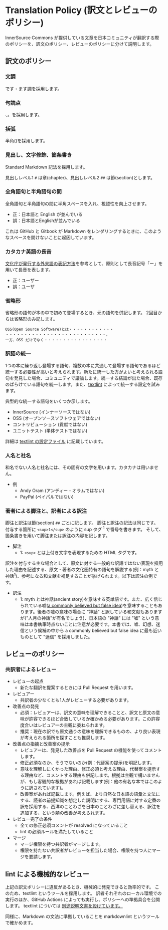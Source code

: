 # Translation Policy (訳文とレビューのポリシー)

InnerSource Commons が提供している文章を日本コミュニティが翻訳する際のポリシーを、訳文のポリシー、レビューのポリシーに分けて説明します。

## 訳文のポリシー

### 文調
です・ます調を採用します。

### 句読点
、。を採用します。

### 括弧
半角()を採用します。

### 見出し、文字修飾、箇条書き
Standard Markdown 記法を採用します。

見出しレベル1 `#` は章(chapter)、見出しレベル2 `##` は節(section)とします。

### 全角語句と半角語句の間
全角語句と半角語句の間に半角スペースを入れ、視認性を向上させます。

- 正：日本語と English が並んでいる
- 誤：日本語とEnglishが並んでいる

これは GitHub と Gitbook が Markdown をレンダリングするときに、このようなスペースを開けないことに起因しています。

### カタカナ英語の長音
[文化庁が発行する外来語の表記方法](https://www.bunka.go.jp/kokugo_nihongo/sisaku/joho/joho/kijun/naikaku/gairai/honbun06.html)を参考として、原則として長音記号「ー」を用いて長音を表します。

- 正：ユーザー
- 誤：ユーザ

### 省略形
省略形の語句が本の中で初めて登場するとき、元の語句を併記します。
2回目からは省略形のみ記します。

```
OSS(Open Source Software)とは・・・・・・・・・・・・
・・・・・・・・・・・・・・・・・・・・・・・・・・・。
一方、OSS だけでなく・・・・・・・・・・・・・・・・・
```

### 訳語の統一
1つの本に繰り返し登場する語句、複数の本に共通して登場する語句であるほど統一する必要性が高いと考えられます。新たに統一した方がよいと考えられる語句を発見した場合、コミュニティで議論します。統一する結論が出た場合、既存のばらけている語句を統一します。また、[textlint](textlint/README.md) によって統一する設定を試みます。

典型的な統一する語句をいくつか示します。
- InnerSource (インナーソースではない)
- OSS (オープンソースソフトウェアではない)
- コントリビューション (貢献ではない)
- ユニットテスト (単体テストではない)

詳細は [textlint の設定ファイル](textlint/rules.yml) に記載しています。

### 人名と社名
和名でない人名と社名には、その固有の文字を用います。カタカナは用いません。

- 例
	- Andy Oram (アンディー・オラムではない)
	- PayPal (ペイパルではない)

### 著者による脚注と、訳者による訳注

脚注と訳注は節(section) `##` ごとに記します。
脚注と訳注の記法は同じです。
付与する箇所に `<sup>1</sup>` のように sup タグ <sup>1</sup> で番号を書きます。
そして、箇条書きを用いて脚注または訳注の内容を記します。

- 脚注
	- 1: `<sup>` とは上付き文字を表現するための HTML タグです。

訳注を付与する主な場合として、原文に対する一般的な訳語ではない表現を採用した理由を記述する、原文・著者の文化圏特有の語句を解説する(例：myth と神話<sup>1</sup>)、参考になる和文献を補足することが挙げられます。以下は訳注の例です。

- 訳注
	- 1: myth とは神話(ancient story)を意味する英単語です。また、広く信じられている嘘([a commonly believed but false idea](https://dictionary.cambridge.org/dictionary/english/myth))を意味することもあります。後者の嘘の意味の場合に "神話" と訳している和文献もありますが("人月の神話"が有名でしょう)、日本語の "神話" には "嘘" という意味は本書執筆時点ないことに注意が必要です。本書では、嘘、幻想、迷信という候補の中から a commonly believed but false idea に最も近いものとして "迷信" を採用しました。

## レビューのポリシー

### 共訳者によるレビュー
- レビューの起点
	- 新たな翻訳を提案するときには Pull Request を用います。
- レビュアー
	- 共訳者の少なくとも1人がレビューする必要があります。
- 改善点の発見
	- 必須：レビュアーは、訳文の意味を理解できることと、訳文と原文の意味が許容できるほど合致しているか確かめる必要があります。この許容度合いはレビュアーの主観に委ねられます。
	- 推奨：現在の訳でも原文通りの意味を理解できるものの、より良い表現が考えられる箇所を探すことも推奨します。
- 改善点の指摘と改善案の提示
	- レビュアーは、発見した改善点を Pull Request の機能を使ってコメントします。
	- 修正必須なのか、そうでないのか(例：代替案の提示)を明記します。
	- 意味を理解しにくかった理由、修正必須と考える理由、代替案を提示する理由など、コメントする理由も併記します。根拠は主観で構いませんが、もし客観的な根拠があれば記載します(例：他の有名な本ではこのように訳されています)。
	- 改善案があれば記載します。例えば、より自然な日本語の語彙と文法にする、読者の前提知識を想定した説明にする、専門用語に対する定番の訳を採用する、西洋のことわざを日本のことわざに差し替える、訳注を追加する、という類の改善が考えられます。
- レビュー完了の条件
	- 全ての修正必須コメントが resolved になっていること
	- lint の必須ルールを満たしていること
- マージ
	- マージ権限を持つ共訳者がマージします。
	- 権限を持たない共訳者がレビューを担当した場合、権限を持つ人にマージを要請します。


## lint による機械的なレビュー

上記の訳文ポリシーに違反があるとき、機械的に発見できると効率的です。
このため、textlint というツールを採用します。
訳者それぞれのローカル環境での実行のほか、GitHub Actions によっても実行し、ポリシーへの準拠具合を公開します。
textlint については [別途説明文書を設けています。](textlint/README.md)

同様に、Markdown の文法に準拠していることを markdownlint というツールで確かめます。
